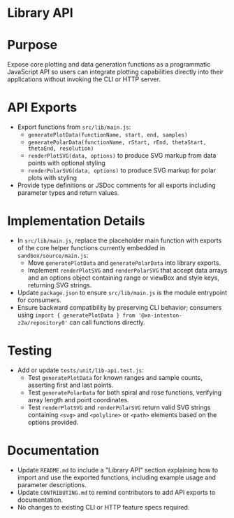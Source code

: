 # Library API

# Purpose
Expose core plotting and data generation functions as a programmatic JavaScript API so users can integrate plotting capabilities directly into their applications without invoking the CLI or HTTP server.

# API Exports
- Export functions from `src/lib/main.js`:
  - `generatePlotData(functionName, start, end, samples)`
  - `generatePolarData(functionName, rStart, rEnd, thetaStart, thetaEnd, resolution)`
  - `renderPlotSVG(data, options)` to produce SVG markup from data points with optional styling
  - `renderPolarSVG(data, options)` to produce SVG markup for polar plots with styling
- Provide type definitions or JSDoc comments for all exports including parameter types and return values.

# Implementation Details
- In `src/lib/main.js`, replace the placeholder main function with exports of the core helper functions currently embedded in `sandbox/source/main.js`:
  - Move `generatePlotData` and `generatePolarData` into library exports.
  - Implement `renderPlotSVG` and `renderPolarSVG` that accept data arrays and an options object containing range or viewBox and style keys, returning SVG strings.
- Update `package.json` to ensure `src/lib/main.js` is the module entrypoint for consumers.
- Ensure backward compatibility by preserving CLI behavior; consumers using `import { generatePlotData } from '@xn-intenton-z2a/repository0'` can call functions directly.

# Testing
- Add or update `tests/unit/lib-api.test.js`:
  - Test `generatePlotData` for known ranges and sample counts, asserting first and last points.
  - Test `generatePolarData` for both spiral and rose functions, verifying array length and point coordinates.
  - Test `renderPlotSVG` and `renderPolarSVG` return valid SVG strings containing `<svg>` and `<polyline>` or `<path>` elements based on the options provided.

# Documentation
- Update `README.md` to include a "Library API" section explaining how to import and use the exported functions, including example usage and parameter descriptions.
- Update `CONTRIBUTING.md` to remind contributors to add API exports to documentation.
- No changes to existing CLI or HTTP feature specs required.